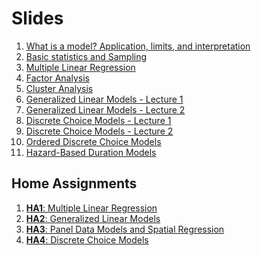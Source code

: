 Slides
================

1.  [What is a model? Application, limits, and
    interpretation](https://github.com/U-Shift/Transport-Demand-Modelling/releases/download/2020.2/class_1.pdf)
2.  [Basic statistics and
    Sampling](https://github.com/U-Shift/Transport-Demand-Modelling/releases/download/2020.2/class_2.pdf)
3.  [Multiple Linear
    Regression](https://github.com/U-Shift/Transport-Demand-Modelling/releases/download/2020.2/class_3.pdf)
4.  [Factor
    Analysis](https://github.com/U-Shift/Transport-Demand-Modelling/releases/download/2020.2/class_4.pdf)
5.  [Cluster
    Analysis](https://github.com/U-Shift/Transport-Demand-Modelling/releases/download/2020.2/class_5.pdf)
6.  [Generalized Linear Models - Lecture
    1](https://github.com/U-Shift/Transport-Demand-Modelling/releases/download/2020.2/class_6.pdf)
7.  [Generalized Linear Models - Lecture
    2](https://github.com/U-Shift/Transport-Demand-Modelling/releases/download/2020.2/class_7.pdf)
8.  [Discrete Choice Models - Lecture
    1](https://github.com/U-Shift/Transport-Demand-Modelling/releases/download/2020.2/class_8.pdf)
9.  [Discrete Choice Models - Lecture
    2](https://github.com/U-Shift/Transport-Demand-Modelling/releases/download/2020.2/class_9.pdf)
10. [Ordered Discrete Choice
    Models](https://github.com/U-Shift/Transport-Demand-Modelling/releases/download/2020.2/class_10.pdf)
11. [Hazard-Based Duration
    Models](https://github.com/U-Shift/Transport-Demand-Modelling/releases/download/2020.2/class_11.pdf)

## Home Assignments

1.  [**HA1**: Multiple Linear
    Regression](https://github.com/U-Shift/Transport-Demand-Modelling/releases/download/2020.2/TDM_HA1_LinearRegression202021.pdf)
2.  [**HA2**: Generalized Linear
    Models](https://github.com/U-Shift/Transport-Demand-Modelling/releases/download/2020.2/TDM_HA2_GZLM_202021.pdf)
3.  [**HA3**: Panel Data Models and Spatial
    Regression](https://github.com/U-Shift/Transport-Demand-Modelling/releases/download/2020.2/TDM_HA3_AnabelaRibeiro_202021.pdf)
4.  [**HA4**: Discrete Choice
    Models](https://github.com/U-Shift/Transport-Demand-Modelling/releases/download/2020.2/TDM_HA4_DCM_202021.pdf)
